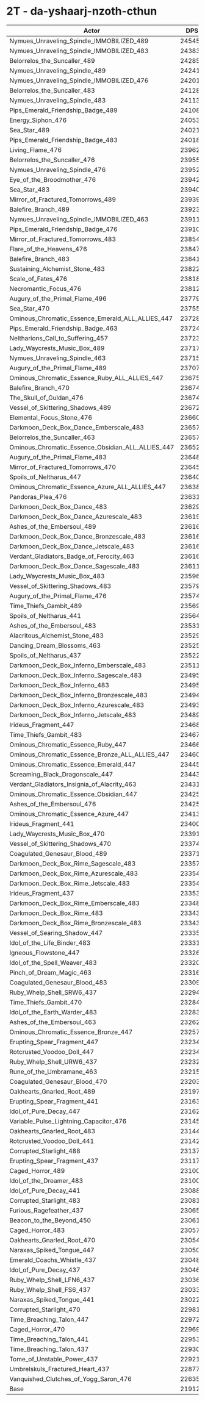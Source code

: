 # 2T - da-yshaarj-nzoth-cthun
| Actor | DPS | Increase |
|---|:---:|:---:|
|Nymues_Unraveling_Spindle_IMMOBILIZED_489|245451|12.02%|
|Nymues_Unraveling_Spindle_IMMOBILIZED_483|243833|11.28%|
|Belorrelos_the_Suncaller_489|242859|10.83%|
|Nymues_Unraveling_Spindle_489|242413|10.63%|
|Nymues_Unraveling_Spindle_IMMOBILIZED_476|242015|10.45%|
|Belorrelos_the_Suncaller_483|241286|10.11%|
|Nymues_Unraveling_Spindle_483|241136|10.05%|
|Pips_Emerald_Friendship_Badge_489|241085|10.02%|
|Energy_Siphon_476|240530|9.77%|
|Sea_Star_489|240218|9.63%|
|Pips_Emerald_Friendship_Badge_483|240181|9.61%|
|Living_Flame_476|239627|9.36%|
|Belorrelos_the_Suncaller_476|239558|9.33%|
|Nymues_Unraveling_Spindle_476|239529|9.31%|
|Eye_of_the_Broodmother_476|239424|9.26%|
|Sea_Star_483|239400|9.25%|
|Mirror_of_Fractured_Tomorrows_489|239392|9.25%|
|Balefire_Branch_489|239238|9.18%|
|Nymues_Unraveling_Spindle_IMMOBILIZED_463|239119|9.13%|
|Pips_Emerald_Friendship_Badge_476|239109|9.12%|
|Mirror_of_Fractured_Tomorrows_483|238540|8.86%|
|Flare_of_the_Heavens_476|238470|8.83%|
|Balefire_Branch_483|238410|8.80%|
|Sustaining_Alchemist_Stone_483|238223|8.72%|
|Scale_of_Fates_476|238187|8.70%|
|Necromantic_Focus_476|238124|8.67%|
|Augury_of_the_Primal_Flame_496|237799|8.52%|
|Sea_Star_470|237554|8.41%|
|Ominous_Chromatic_Essence_Emerald_ALL_ALLIES_447|237280|8.29%|
|Pips_Emerald_Friendship_Badge_463|237249|8.27%|
|Neltharions_Call_to_Suffering_457|237230|8.26%|
|Lady_Waycrests_Music_Box_489|237170|8.24%|
|Nymues_Unraveling_Spindle_463|237153|8.23%|
|Augury_of_the_Primal_Flame_489|237079|8.19%|
|Ominous_Chromatic_Essence_Ruby_ALL_ALLIES_447|236750|8.04%|
|Balefire_Branch_470|236747|8.04%|
|The_Skull_of_Guldan_476|236747|8.04%|
|Vessel_of_Skittering_Shadows_489|236727|8.03%|
|Elemental_Focus_Stone_476|236605|7.98%|
|Darkmoon_Deck_Box_Dance_Emberscale_483|236571|7.96%|
|Belorrelos_the_Suncaller_463|236571|7.96%|
|Ominous_Chromatic_Essence_Obsidian_ALL_ALLIES_447|236524|7.94%|
|Augury_of_the_Primal_Flame_483|236488|7.92%|
|Mirror_of_Fractured_Tomorrows_470|236455|7.91%|
|Spoils_of_Neltharus_447|236400|7.88%|
|Ominous_Chromatic_Essence_Azure_ALL_ALLIES_447|236380|7.88%|
|Pandoras_Plea_476|236318|7.85%|
|Darkmoon_Deck_Box_Dance_483|236295|7.84%|
|Darkmoon_Deck_Box_Dance_Azurescale_483|236199|7.79%|
|Ashes_of_the_Embersoul_489|236169|7.78%|
|Darkmoon_Deck_Box_Dance_Bronzescale_483|236166|7.78%|
|Darkmoon_Deck_Box_Dance_Jetscale_483|236165|7.78%|
|Verdant_Gladiators_Badge_of_Ferocity_463|236161|7.78%|
|Darkmoon_Deck_Box_Dance_Sagescale_483|236111|7.75%|
|Lady_Waycrests_Music_Box_483|235962|7.68%|
|Vessel_of_Skittering_Shadows_483|235792|7.61%|
|Augury_of_the_Primal_Flame_476|235744|7.59%|
|Time_Thiefs_Gambit_489|235691|7.56%|
|Spoils_of_Neltharus_441|235640|7.54%|
|Ashes_of_the_Embersoul_483|235315|7.39%|
|Alacritous_Alchemist_Stone_483|235296|7.38%|
|Dancing_Dream_Blossoms_463|235250|7.36%|
|Spoils_of_Neltharus_437|235227|7.35%|
|Darkmoon_Deck_Box_Inferno_Emberscale_483|235119|7.30%|
|Darkmoon_Deck_Box_Inferno_Sagescale_483|234957|7.23%|
|Darkmoon_Deck_Box_Inferno_483|234954|7.22%|
|Darkmoon_Deck_Box_Inferno_Bronzescale_483|234944|7.22%|
|Darkmoon_Deck_Box_Inferno_Azurescale_483|234939|7.22%|
|Darkmoon_Deck_Box_Inferno_Jetscale_483|234891|7.20%|
|Irideus_Fragment_447|234683|7.10%|
|Time_Thiefs_Gambit_483|234673|7.10%|
|Ominous_Chromatic_Essence_Ruby_447|234665|7.09%|
|Ominous_Chromatic_Essence_Bronze_ALL_ALLIES_447|234602|7.06%|
|Ominous_Chromatic_Essence_Emerald_447|234455|7.00%|
|Screaming_Black_Dragonscale_447|234430|6.99%|
|Verdant_Gladiators_Insignia_of_Alacrity_463|234317|6.93%|
|Ominous_Chromatic_Essence_Obsidian_447|234256|6.91%|
|Ashes_of_the_Embersoul_476|234250|6.90%|
|Ominous_Chromatic_Essence_Azure_447|234132|6.85%|
|Irideus_Fragment_441|234007|6.79%|
|Lady_Waycrests_Music_Box_470|233915|6.75%|
|Vessel_of_Skittering_Shadows_470|233740|6.67%|
|Coagulated_Genesaur_Blood_489|233717|6.66%|
|Darkmoon_Deck_Box_Rime_Sagescale_483|233572|6.59%|
|Darkmoon_Deck_Box_Rime_Azurescale_483|233545|6.58%|
|Darkmoon_Deck_Box_Rime_Jetscale_483|233545|6.58%|
|Irideus_Fragment_437|233538|6.58%|
|Darkmoon_Deck_Box_Rime_Emberscale_483|233484|6.55%|
|Darkmoon_Deck_Box_Rime_483|233435|6.53%|
|Darkmoon_Deck_Box_Rime_Bronzescale_483|233430|6.53%|
|Vessel_of_Searing_Shadow_447|233353|6.49%|
|Idol_of_the_Life_Binder_483|233311|6.47%|
|Igneous_Flowstone_447|233269|6.46%|
|Idol_of_the_Spell_Weaver_483|233202|6.43%|
|Pinch_of_Dream_Magic_463|233169|6.41%|
|Coagulated_Genesaur_Blood_483|233091|6.37%|
|Ruby_Whelp_Shell_SRW6_437|232949|6.31%|
|Time_Thiefs_Gambit_470|232846|6.26%|
|Idol_of_the_Earth_Warder_483|232831|6.26%|
|Ashes_of_the_Embersoul_463|232627|6.16%|
|Ominous_Chromatic_Essence_Bronze_447|232573|6.14%|
|Erupting_Spear_Fragment_447|232346|6.03%|
|Rotcrusted_Voodoo_Doll_447|232341|6.03%|
|Ruby_Whelp_Shell_URW6_437|232327|6.03%|
|Rune_of_the_Umbramane_463|232159|5.95%|
|Coagulated_Genesaur_Blood_470|232035|5.89%|
|Oakhearts_Gnarled_Root_489|231979|5.87%|
|Erupting_Spear_Fragment_441|231638|5.71%|
|Idol_of_Pure_Decay_447|231628|5.71%|
|Variable_Pulse_Lightning_Capacitor_476|231453|5.63%|
|Oakhearts_Gnarled_Root_483|231440|5.62%|
|Rotcrusted_Voodoo_Doll_441|231424|5.61%|
|Corrupted_Starlight_488|231377|5.59%|
|Erupting_Spear_Fragment_437|231173|5.50%|
|Caged_Horror_489|231008|5.42%|
|Idol_of_the_Dreamer_483|231007|5.42%|
|Idol_of_Pure_Decay_441|230880|5.37%|
|Corrupted_Starlight_483|230818|5.34%|
|Furious_Ragefeather_437|230655|5.26%|
|Beacon_to_the_Beyond_450|230612|5.24%|
|Caged_Horror_483|230575|5.23%|
|Oakhearts_Gnarled_Root_470|230545|5.21%|
|Naraxas_Spiked_Tongue_447|230503|5.19%|
|Emerald_Coachs_Whistle_437|230487|5.19%|
|Idol_of_Pure_Decay_437|230468|5.18%|
|Ruby_Whelp_Shell_LFN6_437|230363|5.13%|
|Ruby_Whelp_Shell_FS6_437|230338|5.12%|
|Naraxas_Spiked_Tongue_441|230221|5.06%|
|Corrupted_Starlight_470|229816|4.88%|
|Time_Breaching_Talon_447|229726|4.84%|
|Caged_Horror_470|229690|4.82%|
|Time_Breaching_Talon_441|229537|4.75%|
|Time_Breaching_Talon_437|229307|4.65%|
|Tome_of_Unstable_Power_437|229214|4.61%|
|Umbrelskuls_Fractured_Heart_437|228775|4.40%|
|Vanquished_Clutches_of_Yogg_Saron_476|226353|3.30%|
|Base|219123|0.00%|

